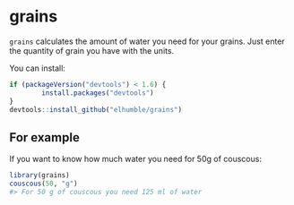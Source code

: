 <!-- README.md is generated from README.Rmd. Please edit that file -->
grains
======

`grains` calculates the amount of water you need for your grains. Just enter the quantity of grain you have with the units.

You can install:

``` r
if (packageVersion("devtools") < 1.6) {
        install.packages("devtools")
}
devtools::install_github("elhumble/grains")
```

For example
-----------

If you want to know how much water you need for 50g of couscous:

``` r
library(grains)
couscous(50, "g")
#> For 50 g of couscous you need 125 ml of water
```
